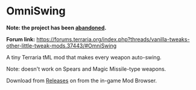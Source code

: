 # OmniSwing
**Note: the project has been [abandoned](https://forums.terraria.org/index.php?threads/vanilla-tweaks-other-little-tweak-mods.37443/page-14).**

**Forum link:** https://forums.terraria.org/index.php?threads/vanilla-tweaks-other-little-tweak-mods.37443/#OmniSwing

A tiny Terraria tML mod that makes every weapon auto-swing.

Note: doesn't work on Spears and Magic Missile-type weapons.

Download from [Releases](https://github.com/goldenapple3/OmniSwing) on from the in-game Mod Browser.
